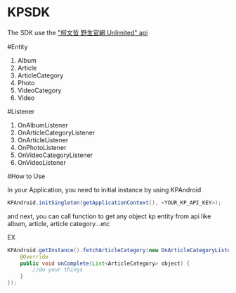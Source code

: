 KPSDK
=====

The SDK use the ["柯文哲 野生官網 Unlimited" api](http://unlimited.kptaipei.tw/)

#Entity

1. Album
2. Article
3. ArticleCategory
4. Photo
5. VideoCategory
6. Video


#Listener

1. OnAlbumListener
2. OnArticleCategoryListener
3. OnArticleListener
4. OnPhotoListener
5. OnVideoCategoryListener
6. OnVideoListener

#How to Use

In your Application, you need to initial instance by using KPAndroid

```Java
KPAndroid.initSingleton(getApplicationContext(), <YOUR_KP_API_KEY>);
```

and next, you can call function to get any object kp entity from api
like album, article, article category...etc

EX

```java
KPAndroid.getInstance().fetchArticleCategory(new OnArticleCategoryListener() {
	@Override
	public void onComplete(List<ArticleCategory> object) {
		//do your things
	}
});		
```

